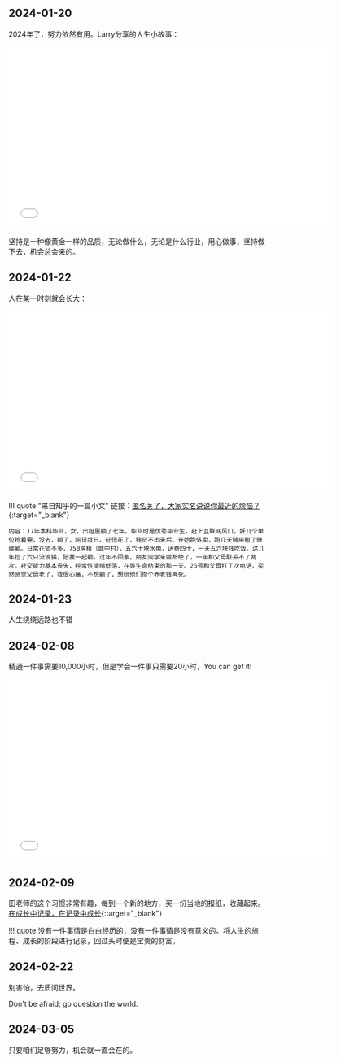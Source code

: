 ## 2024-01-20
2024年了，努力依然有用。Larry分享的人生小故事：

<iframe src="//player.bilibili.com/player.html?aid=539026586&bvid=BV1Gi4y1W7Jt&cid=1413238812&p=1"width="640" height="360" scrolling="no" border="1" frameborder="yes" framespacing="0" allowfullscreen="true" allow="autoplay; encrypted-media" autoplay="false"> </iframe>

坚持是一种像黄金一样的品质，无论做什么，无论是什么行业，用心做事，坚持做下去，机会总会来的。

## 2024-01-22
人在某一时刻就会长大：

<iframe src="//player.bilibili.com/player.html?aid=325743308&bvid=BV1nw41137Je&cid=1390239040&p=1"width="640" height="360" scrolling="no" border="0" frameborder="no" framespacing="0" allowfullscreen="true" allow="autoplay; encrypted-media" autoplay="false"> </iframe>

!!! quote "来自知乎的一篇小文"
    链接：[匿名关了，大家实名说说你最近的烦恼？](https://www.zhihu.com/question/619116908/answer/3343251220){:target="_blank"}
    
    内容：17年本科毕业，女，出租屋躺了七年，毕业时是优秀毕业生，赶上互联网风口，好几个单位抢着要，没去，躺了，网贷度日。征信花了，钱贷不出来后，开始跑外卖，跑几天够房租了继续躺。日常花销不多，750房租（城中村），五六十块水电，话费四十，一天五六块钱吃饭。这几年捡了六只流浪猫，陪我一起躺。过年不回家，朋友同学亲戚断绝了，一年和父母联系不了两次。社交能力基本丧失，经常性情绪低落，在等生命结束的那一天。25号和父母打了次电话，突然感觉父母老了，我很心痛，不想躺了，想给他们攒个养老钱再死。

## 2024-01-23
人生绕绕远路也不错

## 2024-02-08
精通一件事需要10,000小时，但是学会一件事只需要20小时，You can get it!

<iframe src="//player.bilibili.com/player.html?aid=50668972&bvid=BV144411b7Uk&cid=88706634&p=1"width="640" height="360" scrolling="no" border="0" frameborder="no" framespacing="0" allowfullscreen="true" allow="autoplay; encrypted-media" autoplay="false"> </iframe>

## 2024-02-09
田老师的这个习惯非常有趣，每到一个新的地方，买一份当地的报纸，收藏起来。[在成长中记录，在记录中成长](https://www.bilibili.com/video/BV1q6421u7XP/?spm_id_from=333.1365.list.card_archive.click&vd_source=a69c9948d8c31b427ccd421455913cab){:target="_blank"}

!!! quote
    没有一件事情是白白经历的，没有一件事情是没有意义的。将人生的旅程、成长的阶段进行记录，回过头时便是宝贵的财富。

## 2024-02-22
别害怕，去质问世界。

Don't be afraid; go question the world.

## 2024-03-05

只要咱们足够努力，机会就一直会在的。

<div style='display: none'>

外围采购60w，要补充材料

CEEPE会议论文跟进

每月15号专利上交，3月10日之前，写一篇电动汽车相关专利（不一定非要是课题一）

课题一，国重项目跟进，配合天大项目牵头

</div>



